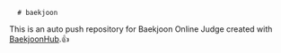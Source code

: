       # baekjoon
This is an auto push repository for Baekjoon Online Judge created with [BaekjoonHub](https://github.com/BaekjoonHub/BaekjoonHub).👍
 
 
